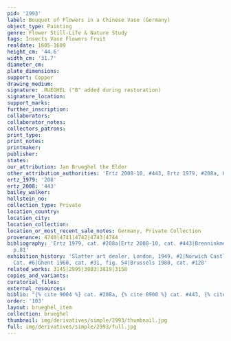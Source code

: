 ```yaml
---
pid: '2993'
label: Bouquet of Flowers in a Chinese Vase (Germany)
object_type: Painting
genre: Flower Still-Life & Nature Study
tags: Insects Vase Flowers Fruit
realdate: 1605-1609
height_cm: '44.6'
width_cm: '31.7'
diameter_cm: 
plate_dimensions: 
support: Copper
drawing_medium: 
signature: .RUEGHEL ("B" added during restoration)
signature_location: 
support_marks: 
further_inscription: 
collaborators: 
collaborator_notes: 
collectors_patrons: 
print_type: 
print_notes: 
printmaker: 
publisher: 
states: 
our_attribution: Jan Brueghel the Elder
other_attribution_authorities: 'Ertz 2008-10, #443, Ertz 1979, #208a, Honig database'
ertz_1979: '208'
ertz_2008: '443'
bailey_walker: 
hollstein_no: 
collection_type: Private
location_country: 
location_city: 
location_collection: 
location_or_most_recent_sale_notes: Germany, Private Collection
provenance: 4740|4741|4742|4743|4744
bibliography: 'Ertz 1979, cat. #208a|Ertz 2008-10, cat. #443|Brenninkmeijer-de Rooij
  p.81'
exhibition_history: 'Slatter art dealer, London, 1949, #2|Norwich Castle Museum 1955,
  Cat. #6|Ghent 1960, cat. #31, fig. 54|Brussels 1980, cat. #128'
related_works: 3145|2995|3803|3819|3158
copies_and_variants: 
curatorial_files: 
external_resources: 
biblio: "{% cite 9004 %} cat. #208a, {% cite 8900 %} cat. #443, {% cite 8196 %} p.81"
order: '103'
layout: brueghel_item
collection: brueghel
thumbnail: img/derivatives/simple/2993/thumbnail.jpg
full: img/derivatives/simple/2993/full.jpg
---
```

